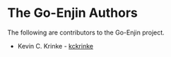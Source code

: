 # The Go-Enjin Authors

The following are contributors to the Go-Enjin project.

* Kevin C. Krinke - [kckrinke](https://github.com/kckrinke)
